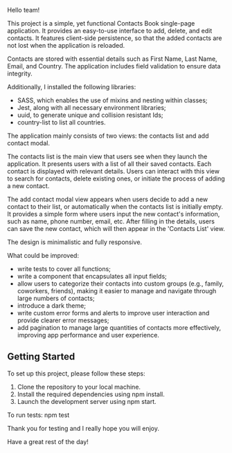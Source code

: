 Hello team!

This project is a simple, yet functional Contacts Book single-page application. It provides an easy-to-use interface to add, delete, and edit contacts. It features client-side persistence, so that the added contacts are not lost when the application is reloaded.

Contacts are stored with essential details such as First Name, Last Name, Email, and Country. The application includes field validation to ensure data integrity.


Additionally, I installed the following libraries:

- SASS, which enables the use of mixins and nesting within classes;
- Jest, along with all necessary environment libraries;
- uuid, to generate unique and collision resistant Ids;
- country-list to list all countries.


The application mainly consists of two views: the contacts list and add contact modal.

The contacts list is the main view that users see when they launch the application. It presents users with a list of all their saved contacts. Each contact is displayed with relevant details. Users can interact with this view to search for contacts, delete existing ones, or initiate the process of adding a new contact.


The add contact modal view appears when users decide to add a new contact to their list, or automatically when the contacts list is initially empty. It provides a simple form where users input the new contact's information, such as name, phone number, email, etc. After filling in the details, users can save the new contact, which will then appear in the 'Contacts List' view.


The design is minimalistic and fully responsive.


What could be improved:

- write tests to cover all functions;
- write a component that encapsulates all input fields;
- allow users to categorize their contacts into custom groups (e.g., family, coworkers, friends), making it easier to manage and navigate through large numbers of contacts;
- introduce a dark theme;
- write custom error forms and alerts to improve user interaction and provide clearer error messages;
- add pagination to manage large quantities of contacts more effectively, improving app performance and user experience.


## Getting Started

To set up this project, please follow these steps:

1. Clone the repository to your local machine.
2. Install the required dependencies using npm install.
3. Launch the development server using npm start.

To run tests: npm  test

Thank you for testing and I really hope you will enjoy.

Have a great rest of the day!